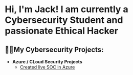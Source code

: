 <h1>Hi, I'm Jack! I am currently a Cybersecurity Student and passionate Ethical Hacker

<h2>👨‍💻My Cybersecurity Projects:</h2>

- <b>Azure / CLoud Security Projects</b>
  - [Created live SOC in Azure](https://github.com/jackhkeeney/Cloud-SOC-Jack-Keeney)
